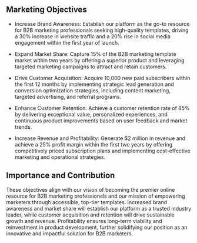 ## Marketing Objectives

- Increase Brand Awareness: Establish our platform as the go-to resource for B2B marketing professionals seeking high-quality templates, driving a 30% increase in website traffic and a 20% rise in social media engagement within the first year of launch.

- Expand Market Share: Capture 15% of the B2B marketing template market within two years by offering a superior product and leveraging targeted marketing campaigns to attract and retain customers.

- Drive Customer Acquisition: Acquire 10,000 new paid subscribers within the first 12 months by implementing strategic lead generation and conversion optimization strategies, including content marketing, targeted advertising, and referral programs.

- Enhance Customer Retention: Achieve a customer retention rate of 85% by delivering exceptional value, personalized experiences, and continuous product improvements based on user feedback and market trends.

- Increase Revenue and Profitability: Generate $2 million in revenue and achieve a 25% profit margin within the first two years by offering competitively priced subscription plans and implementing cost-effective marketing and operational strategies.

## Importance and Contribution

These objectives align with our vision of becoming the premier online resource for B2B marketing professionals and our mission of empowering marketers through accessible, top-tier templates. Increased brand awareness and market share will establish our platform as a trusted industry leader, while customer acquisition and retention will drive sustainable growth and revenue. Profitability ensures long-term viability and reinvestment in product development, further solidifying our position as an innovative and impactful solution for B2B marketers.